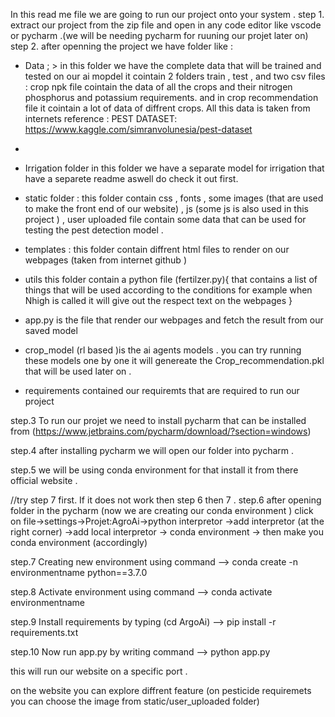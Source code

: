 In this read me file we are going to run our project onto your system .
step 1. extract our project from the zip file and open in any code editor like vscode or pycharm .(we will be needing pycharm for ruuning our projet later on)
step 2. after openning the project we have folder like :
* Data ; > in this folder we have the complete data that will be trained and tested on our ai mopdel 
it cointain 2 folders train , test , and two csv files : crop npk file cointain the data of all the crops and their nitrogen phosphorus and potassium requirements. and in crop recommendation file it cointain a lot of data of diffrent crops. All this data is taken from internets 
reference :
PEST DATASET: https://www.kaggle.com/simranvolunesia/pest-dataset
* 
* Irrigation folder in this folder we have a separate model for irrigation that have a separete readme aswell do check it out first.

* static folder :
this folder contain css , fonts , some images (that are used to make the front end of our website) , js (some js is also used in this project ) , user uploaded file contain some data that can be used for testing the pest detection model .

* templates :
this folder contain diffrent html files to render on our webpages (taken from internet github )

* utils 
this folder contain a python file (fertilzer.py){
    that contains a list of things that will be used according to the conditions for example when 
    Nhigh is called it will give out the respect text on the webpages 
}
* app.py is the file that render our webpages and fetch the result from our saved model
* crop_model (rl based )is the ai  agents models . you can try running these models one by one  it will genereate the Crop_recommendation.pkl that will be used later on .

* requirements contained our requiremts that are required to run our project 

step.3 To run our projet we need to install pycharm that can be installed from (https://www.jetbrains.com/pycharm/download/?section=windows)

step.4 after installing pycharm we will open our folder into pycharm .

step.5 we will be using conda environment for that install it from there official website .

//try step 7 first. If it does not work then step 6 then 7 .
step.6 after opening folder in the pycharm (now we are creating our conda environment )
click on file->settings->Projet:AgroAi->python interpretor ->add interpretor (at the right corner) ->add local interpretor -> conda environment -> then make you conda environment (accordingly)

step.7 Creating new environment using command --> conda create -n environmentname python==3.7.0

step.8 Activate environment using command --> conda activate environmentname

step.9 Install requirements by typing (cd ArgoAi) --> pip install -r requirements.txt

step.10 Now run app.py by writing command --> python app.py

this will run our website on a specific port .

on the website you can explore diffrent feature (on pesticide requiremets you can choose the image from static/user_uploaded folder)






